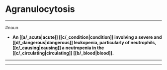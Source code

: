 # Agranulocytosis
---
#noun
- **An [[a/_acute|acute]] [[c/_condition|condition]] involving a severe and [[d/_dangerous|dangerous]] leukopenia, particularly of neutrophils, [[c/_causing|causing]] a neutropenia in the [[c/_circulating|circulating]] [[b/_blood|blood]].**
---
---
